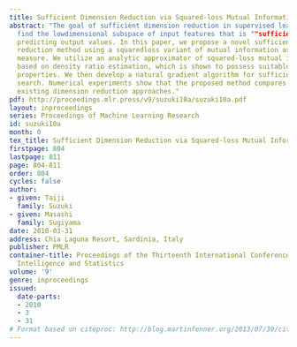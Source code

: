 ```yaml
---
title: Sufficient Dimension Reduction via Squared-loss Mutual Information Estimation
abstract: "The goal of sufficient dimension reduction in supervised learning is to
  find the lowdimensional subspace of input features that is ""sufficient"" for
  predicting output values. In this paper, we propose a novel sufficient dimension
  reduction method using a squaredloss variant of mutual information as a dependency
  measure. We utilize an analytic approximator of squared-loss mutual information
  based on density ratio estimation, which is shown to possess suitable convergence
  properties. We then develop a natural gradient algorithm for sufficient subspace
  search. Numerical experiments show that the proposed method compares favorably with
  existing dimension reduction approaches."
pdf: http://proceedings.mlr.press/v9/suzuki10a/suzuki10a.pdf
layout: inproceedings
series: Proceedings of Machine Learning Research
id: suzuki10a
month: 0
tex_title: Sufficient Dimension Reduction via Squared-loss Mutual Information Estimation
firstpage: 804
lastpage: 811
page: 804-811
order: 804
cycles: false
author:
- given: Taiji
  family: Suzuki
- given: Masashi
  family: Sugiyama
date: 2010-03-31
address: Chia Laguna Resort, Sardinia, Italy
publisher: PMLR
container-title: Proceedings of the Thirteenth International Conference on Artificial
  Intelligence and Statistics
volume: '9'
genre: inproceedings
issued:
  date-parts:
  - 2010
  - 3
  - 31
# Format based on citeproc: http://blog.martinfenner.org/2013/07/30/citeproc-yaml-for-bibliographies/
---
```

